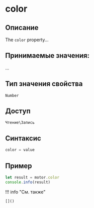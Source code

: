 # color

## Описание
The `color` property...

## Принимаемые значения:
...

## Тип значения свойства
`Number`

## Доступ
`Чтение\Запись`

## Синтаксис
```javascript
color = value
```

## Пример
```javascript linenums="1"
let result = motor.color
console.info(result)
```

!!! info "См. также"

    []()

